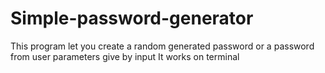# Simple-password-generator
This program let you create a random generated password or a password from user parameters give by input
It works on terminal
